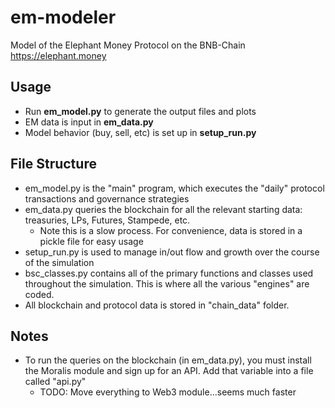 # em-modeler
Model of the Elephant Money Protocol on the BNB-Chain  
https://elephant.money

## Usage
- Run **em_model.py** to generate the output files and plots
- EM data is input in **em_data.py** 
- Model behavior (buy, sell, etc) is set up in **setup_run.py**

## File Structure
- em_model.py is the "main" program, which executes the "daily" protocol transactions and governance strategies
- em_data.py queries the blockchain for all the relevant starting data: treasuries, LPs, Futures, Stampede, etc.
  - Note this is a slow process.  For convenience, data is stored in a pickle file for easy usage
- setup_run.py is used to manage in/out flow and growth over the course of the simulation
- bsc_classes.py contains all of the primary functions and classes used throughout the simulation.  This is where all the various "engines" are coded.
- All blockchain and protocol data is stored in "chain_data" folder.

## Notes
- To run the queries on the blockchain (in em_data.py), you must install the Moralis module and sign up for an API.  Add that variable into a file called "api.py"
  - TODO: Move everything to Web3 module...seems much faster
